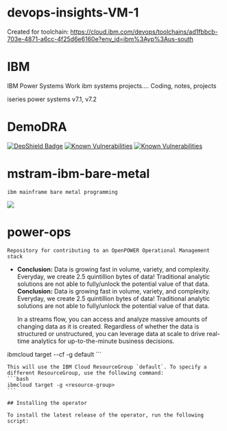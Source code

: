 # devops-insights-VM-1
Created for toolchain: https://cloud.ibm.com/devops/toolchains/ad1fbbcb-703e-4871-a6cc-4f25d6e6160e?env_id=ibm%3Ayp%3Aus-south
# IBM
IBM Power Systems Work
ibm  systems projects....
Coding, notes, projects


iseries power systems v7.1, v7.2

# DemoDRA
[![DepShield Badge](https://depshield.sonatype.org/badges/owner/repository/depshield.svg)](https://depshield.github.io)
<a href="https://snyk.io//test/github/dlminvestments/devops-insights-DLM?targetFile=package.json"><img src="https://snyk.io//test/github/dlminvestments/devops-insights-DLM/badge.svg?targetFile=package.json" alt="Known Vulnerabilities" data-canonical-src="https://snyk.io//test/github/dlminvestments/devops-insights-DLM?targetFile=package.json" style="max-width:100%;"></a>
[![Known Vulnerabilities](https://snyk.io//test/github/dlminvestments/devops-insights-DLM/badge.svg?targetFile=package.json)](https://snyk.io//test/github/dlminvestments/devops-insights-DLM?targetFile=package.json)
# mstram-ibm-bare-metal
	ibm mainframe bare metal programming

![](/doc/source/images/streamsconsole15.png)
	
# power-ops
	Repository for contributing to an OpenPOWER Operational Management stack

* **Conclusion:** Data is growing fast in volume, variety, and complexity. Everyday, we create 2.5 quintillion bytes of data! Traditional analytic solutions are not able to fully/unlock the potential value of that data.
	**Conclusion:** Data is growing fast in volume, variety, and complexity. Everyday, we create 2.5 quintillion bytes of data! Traditional analytic solutions are not able to fully/unlock the potential value of that data.
	
	
	In a streams flow, you can access and analyze massive amounts of changing data as it is created. Regardless of whether the data is structured or unstructured, you can leverage data at scale to drive real-time analytics for up-to-the-minute business decisions.

ibmcloud target --cf -g default
	```
	
	This will use the IBM Cloud ResourceGroup `default`. To specify a different ResourceGroup, use the following command:
	```bash
	ibmcloud target -g <resource-group>
	```
	
	## Installing the operator
	
	To install the latest release of the operator, run the following script:
